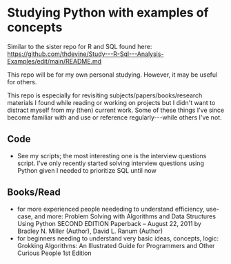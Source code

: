 # Studying Python with examples of concepts
Similar to the sister repo for R and SQL found here: https://github.com/thdevine/Study---R-Sql---Analysis-Examples/edit/main/README.md

This repo will be for my own personal studying. However, it may be useful for others.

This repo is especially for revisiting subjects/papers/books/research materials I found while reading or working on projects but I didn't want to distract myself from my (then) current work. Some of these things I've since become familiar with and use or reference regularly---while others I've not. 
  ## Code
  - See my scripts; the most interesting one is the interview questions script. I've only recently started solving interview questions using Python given I needed to prioritize SQL until now
  ## Books/Read
  - for more experienced people neededing to understand efficiency, use-case, and more: Problem Solving with Algorithms and Data Structures Using Python SECOND EDITION Paperback – August 22, 2011 by Bradley N. Miller  (Author), David L. Ranum (Author)
  - for beginners needing to understand very basic ideas, concepts, logic: Grokking Algorithms: An Illustrated Guide for Programmers and Other Curious People 1st Edition
